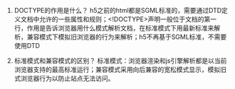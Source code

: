<!--
 * @Author: your name
 * @Date: 2022-03-08 11:54:27
 * @LastEditTime: 2022-03-15 17:18:04
 * @LastEditors: Please set LastEditors
 * @Description: 打开koroFileHeader查看配置 进行设置: https://github.com/OBKoro1/koro1FileHeader/wiki/%E9%85%8D%E7%BD%AE
 * @FilePath: /fe_interview/html/h5题库.md
-->
1. DOCTYPE的作用是什么？
h5之前的html都是SGML标准的，需要通过DTD定义文档中允许的一些属性和规则；<!DOCTYPE>声明一般位于文档的第一行，作用是告诉浏览器用什么模式解析文档，在标准模式下用最新标准来解析，兼容模式下模拟旧浏览器的行为来解析；h5不再基于SGML标准，不需要使用DTD

2. 标准模式和兼容模式的区别？
标准模式：浏览器渲染和js引擎解析都是以当前浏览器支持的最高标准运行；兼容模式采用向后兼容的宽松模式显示，模拟旧式浏览器行为以防止站点无法访问。

